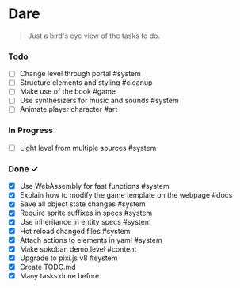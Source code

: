 # Dare

> Just a bird's eye view of the tasks to do.

### Todo

- [ ] Change level through portal #system
- [ ] Structure elements and styling #cleanup
- [ ] Make use of the book #game
- [ ] Use synthesizers for music and sounds #system
- [ ] Animate player character #art

### In Progress

- [ ] Light level from multiple sources #system

### Done ✓

- [x] Use WebAssembly for fast functions #system
- [x] Explain how to modify the game template on the webpage #docs
- [x] Save all object state changes #system
- [x] Require sprite suffixes in specs #system
- [x] Use inheritance in entity specs #system
- [x] Hot reload changed files #system
- [x] Attach actions to elements in yaml #system
- [x] Make sokoban demo level #content
- [x] Upgrade to pixi.js v8 #system
- [x] Create TODO.md
- [x] Many tasks done before
